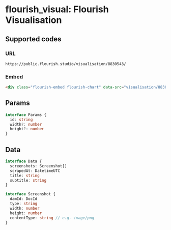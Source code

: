 # flourish_visual: Flourish Visualisation

## Supported codes

### URL

```
https://public.flourish.studio/visualisation/8830543/ 
```

### Embed

```html
<div class="flourish-embed flourish-chart" data-src="visualisation/8830543"><script src="https://public.flourish.studio/resources/embed.js"></script></div> 
```

## Params

```ts
interface Params {
  id: string
  width?: number
  height?: number
}
```

## Data

```ts
interface Data {
  screenshots: Screenshot[]
  scrapedAt: DatetimeUTC
  title: string
  subtitle: string
}

interface Screenshot {
  damId: DocId
  type: string
  width: number
  height: number
  contentType: string // e.g. image/png
}
```
